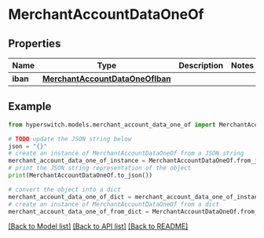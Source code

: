 # MerchantAccountDataOneOf


## Properties

Name | Type | Description | Notes
------------ | ------------- | ------------- | -------------
**iban** | [**MerchantAccountDataOneOfIban**](MerchantAccountDataOneOfIban.md) |  | 

## Example

```python
from hyperswitch.models.merchant_account_data_one_of import MerchantAccountDataOneOf

# TODO update the JSON string below
json = "{}"
# create an instance of MerchantAccountDataOneOf from a JSON string
merchant_account_data_one_of_instance = MerchantAccountDataOneOf.from_json(json)
# print the JSON string representation of the object
print(MerchantAccountDataOneOf.to_json())

# convert the object into a dict
merchant_account_data_one_of_dict = merchant_account_data_one_of_instance.to_dict()
# create an instance of MerchantAccountDataOneOf from a dict
merchant_account_data_one_of_from_dict = MerchantAccountDataOneOf.from_dict(merchant_account_data_one_of_dict)
```
[[Back to Model list]](../README.md#documentation-for-models) [[Back to API list]](../README.md#documentation-for-api-endpoints) [[Back to README]](../README.md)


